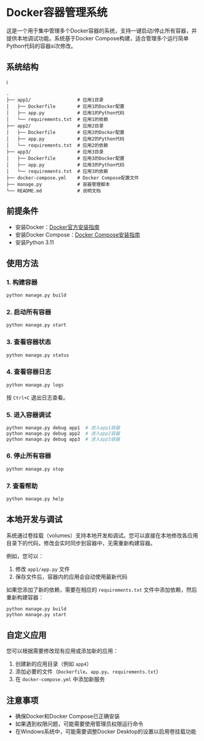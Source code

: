 # Docker容器管理系统

这是一个用于集中管理多个Docker容器的系统，支持一键启动/停止所有容器，并提供本地调试功能。系统基于Docker Compose构建，适合管理多个运行简单Python代码的容器si次修改。

## 系统结构
i
```
.
├── app1/                 # 应用1目录
│   ├── Dockerfile        # 应用1的Docker配置
│   ├── app.py            # 应用1的Python代码
│   └── requirements.txt  # 应用1的依赖
├── app2/                 # 应用2目录
│   ├── Dockerfile        # 应用2的Docker配置
│   ├── app.py            # 应用2的Python代码
│   └── requirements.txt  # 应用2的依赖
├── app3/                 # 应用3目录
│   ├── Dockerfile        # 应用3的Docker配置
│   ├── app.py            # 应用3的Python代码
│   └── requirements.txt  # 应用3的依赖
├── docker-compose.yml    # Docker Compose配置文件
├── manage.py             # 容器管理脚本
└── README.md             # 说明文档
```

## 前提条件

- 安装Docker：[Docker官方安装指南](https://docs.docker.com/get-docker/)
- 安装Docker Compose：[Docker Compose安装指南](https://docs.docker.com/compose/install/)
- 安装Python 3.11

## 使用方法

### 1. 构建容器

```bash
python manage.py build
```

### 2. 启动所有容器

```bash
python manage.py start
```

### 3. 查看容器状态

```bash
python manage.py status
```

### 4. 查看容器日志

```bash
python manage.py logs
```

按 `Ctrl+C` 退出日志查看。

### 5. 进入容器调试

```bash
python manage.py debug app1  # 进入app1容器
python manage.py debug app2  # 进入app2容器
python manage.py debug app3  # 进入app3容器
```

### 6. 停止所有容器

```bash
python manage.py stop
```

### 7. 查看帮助

```bash
python manage.py help
```

## 本地开发与调试

系统通过卷挂载（volumes）支持本地开发和调试。您可以直接在本地修改各应用目录下的代码，修改会实时同步到容器中，无需重新构建容器。

例如，您可以：

1. 修改 `app1/app.py` 文件
2. 保存文件后，容器内的应用会自动使用最新代码

如果您添加了新的依赖，需要在相应的 `requirements.txt` 文件中添加依赖，然后重新构建容器：

```bash
python manage.py build
python manage.py start
```

## 自定义应用

您可以根据需要修改现有应用或添加新的应用：

1. 创建新的应用目录（例如 `app4`）
2. 添加必要的文件（`Dockerfile`、`app.py`、`requirements.txt`）
3. 在 `docker-compose.yml` 中添加新服务

## 注意事项

- 确保Docker和Docker Compose已正确安装
- 如果遇到权限问题，可能需要使用管理员权限运行命令
- 在Windows系统中，可能需要调整Docker Desktop的设置以启用卷挂载功能
